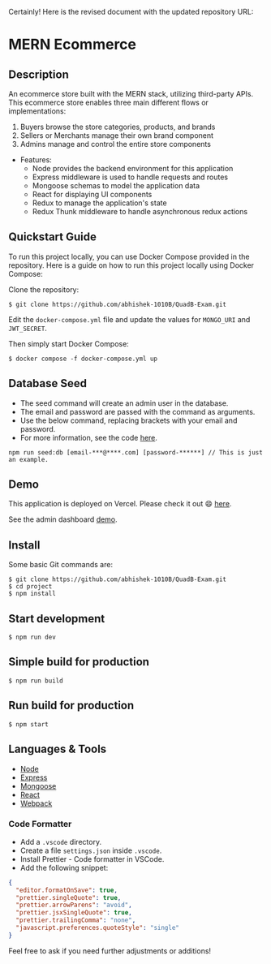 Certainly! Here is the revised document with the updated repository URL:

# MERN Ecommerce

## Description

An ecommerce store built with the MERN stack, utilizing third-party APIs. This ecommerce store enables three main different flows or implementations:

1. Buyers browse the store categories, products, and brands
2. Sellers or Merchants manage their own brand component
3. Admins manage and control the entire store components 

* Features:
  * Node provides the backend environment for this application
  * Express middleware is used to handle requests and routes
  * Mongoose schemas to model the application data
  * React for displaying UI components
  * Redux to manage the application's state
  * Redux Thunk middleware to handle asynchronous redux actions

## Quickstart Guide

To run this project locally, you can use Docker Compose provided in the repository. Here is a guide on how to run this project locally using Docker Compose:

Clone the repository:
```
$ git clone https://github.com/abhishek-1010B/QuadB-Exam.git
```

Edit the `docker-compose.yml` file and update the values for `MONGO_URI` and `JWT_SECRET`.

Then simply start Docker Compose:
```
$ docker compose -f docker-compose.yml up
```

## Database Seed

* The seed command will create an admin user in the database.
* The email and password are passed with the command as arguments.
* Use the below command, replacing brackets with your email and password. 
* For more information, see the code [here](server/utils/seed.js).

```
npm run seed:db [email-***@****.com] [password-******] // This is just an example.
```

## Demo

This application is deployed on Vercel. Please check it out :smile: [here](https://mern-store-gold.vercel.app).

See the admin dashboard [demo](https://mernstore-bucket.s3.us-east-2.amazonaws.com/admin.mp4).

## Install

Some basic Git commands are:

```
$ git clone https://github.com/abhishek-1010B/QuadB-Exam.git
$ cd project
$ npm install
```

## Start development

```
$ npm run dev
```

## Simple build for production

```
$ npm run build
```

## Run build for production

```
$ npm start
```

## Languages & Tools

- [Node](https://nodejs.org/en/)
- [Express](https://expressjs.com/)
- [Mongoose](https://mongoosejs.com/)
- [React](https://reactjs.org/)
- [Webpack](https://webpack.js.org/)

### Code Formatter

- Add a `.vscode` directory.
- Create a file `settings.json` inside `.vscode`.
- Install Prettier - Code formatter in VSCode.
- Add the following snippet:  

```json
{
  "editor.formatOnSave": true,
  "prettier.singleQuote": true,
  "prettier.arrowParens": "avoid",
  "prettier.jsxSingleQuote": true,
  "prettier.trailingComma": "none",
  "javascript.preferences.quoteStyle": "single"
}
```

Feel free to ask if you need further adjustments or additions!